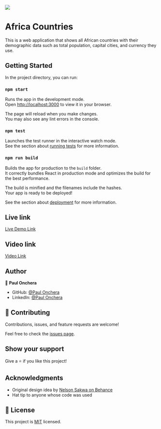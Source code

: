 ![](https://img.shields.io/badge/Microverse-blueviolet)

# Africa Countries
This is a web application that shows all African countries with their demographic data such as total population, capital cities, and currency they use.


## Getting Started

In the project directory, you can run:

### `npm start`

Runs the app in the development mode.\
Open [http://localhost:3000](http://localhost:3000) to view it in your browser.

The page will reload when you make changes.\
You may also see any lint errors in the console.

### `npm test`

Launches the test runner in the interactive watch mode.\
See the section about [running tests](https://facebook.github.io/create-react-app/docs/running-tests) for more information.

### `npm run build`

Builds the app for production to the `build` folder.\
It correctly bundles React in production mode and optimizes the build for the best performance.

The build is minified and the filenames include the hashes.\
Your app is ready to be deployed!

See the section about [deployment](https://facebook.github.io/create-react-app/docs/deployment) for more information.

## Live link
[Live Demo Link](https://africa-metadata.herokuapp.com/)

## Video link
[Video Link](https://www.loom.com/share/d87ddf9bc6034d4bb9b98337a436caaf)

## Author

👤 **Paul Onchera**

- GitHub: [@Paul Onchera](https://github.com/Paul-js-hub/)
- LinkedIn: [@Paul Onchera](https://www.linkedin.com/in/paul-onchera/)


## 🤝 Contributing

Contributions, issues, and feature requests are welcome!

Feel free to check the [issues page](https://github.com/Paul-js-hub/countries-information/issues).

## Show your support

Give a ⭐️ if you like this project!

## Acknowledgments
-  Original design idea by [Nelson Sakwa on Behance](https://www.behance.net/sakwadesignstudio)
- Hat tip to anyone whose code was used

## 📝 License

This project is [MIT](./MIT.md) licensed.

